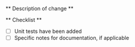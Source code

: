 ** Description of change **


** Checklist **

  - [ ] Unit tests have been added
  - [ ] Specific notes for documentation, if applicable
